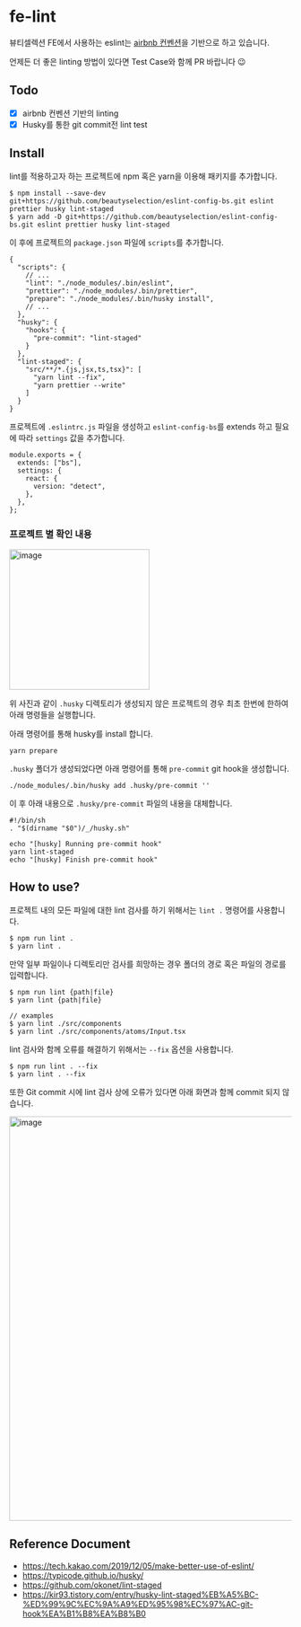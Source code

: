 # fe-lint

뷰티셀렉션 FE에서 사용하는 eslint는 [airbnb 컨벤션](https://github.com/airbnb/javascript)을 기반으로 하고 있습니다.

언제든 더 좋은 linting 방법이 있다면 Test Case와 함께 PR 바랍니다 😉

## Todo

- [x] airbnb 컨벤션 기반의 linting
- [x] Husky를 통한 git commit전 lint test 

## Install

lint를 적용하고자 하는 프로젝트에 npm 혹은 yarn을 이용해 패키지를 추가합니다.

```
$ npm install --save-dev git+https://github.com/beautyselection/eslint-config-bs.git eslint prettier husky lint-staged
$ yarn add -D git+https://github.com/beautyselection/eslint-config-bs.git eslint prettier husky lint-staged
```

이 후에 프로젝트의 `package.json` 파일에 `scripts`를 추가합니다.

```
{
  "scripts": {
    // ...
    "lint": "./node_modules/.bin/eslint",
    "prettier": "./node_modules/.bin/prettier",
    "prepare": "./node_modules/.bin/husky install",
    // ...
  },
  "husky": {
    "hooks": {
      "pre-commit": "lint-staged"
    }
  },
  "lint-staged": {
    "src/**/*.{js,jsx,ts,tsx}": [
      "yarn lint --fix",
      "yarn prettier --write"
    ]
  }
}
```

프로젝트에 `.eslintrc.js` 파일을 생성하고 `eslint-config-bs`를 extends 하고 필요에 따라 `settings` 값을 추가합니다.

```
module.exports = {
  extends: ["bs"],
  settings: {
    react: {
      version: "detect",
    },
  },
};
```

### 프로젝트 별 확인 내용

<img width="250" alt="image" src="https://user-images.githubusercontent.com/38205068/164403733-820ccb47-216b-4572-82a0-4483a81d1494.png">

위 사진과 같이 `.husky` 디렉토리가 생성되지 않은 프로젝트의 경우 최초 한번에 한하여 아래 명령들을 실행합니다.

아래 명령어를 통해 husky를 install 합니다.

```
yarn prepare
```

`.husky` 폴더가 생성되었다면 아래 명령어를 통해 `pre-commit` git hook을 생성합니다.

```
./node_modules/.bin/husky add .husky/pre-commit ''
```

이 후 아래 내용으로 `.husky/pre-commit` 파일의 내용을 대체합니다.


```
#!/bin/sh
. "$(dirname "$0")/_/husky.sh"

echo "[husky] Running pre-commit hook"
yarn lint-staged
echo "[husky] Finish pre-commit hook"
```

## How to use?

프로젝트 내의 모든 파일에 대한 lint 검사를 하기 위해서는 `lint .` 명령어를 사용합니다.

```
$ npm run lint .
$ yarn lint .
```

만약 일부 파일이나 디렉토리만 검사를 희망하는 경우 폴더의 경로 혹은 파일의 경로를 입력합니다.

```
$ npm run lint {path|file}
$ yarn lint {path|file}

// examples
$ yarn lint ./src/components
$ yarn lint ./src/components/atoms/Input.tsx
```

lint 검사와 함께 오류를 해결하기 위해서는 `--fix` 옵션을 사용합니다.

```
$ npm run lint . --fix
$ yarn lint . --fix
```

또한 Git commit 시에 lint 검사 상에 오류가 있다면 아래 화면과 함께 commit 되지 않습니다.

<img width="720" alt="image" src="https://user-images.githubusercontent.com/38205068/164404861-b0c0b22b-c38b-486f-b8d8-ff5d051f1e60.png">

## Reference Document
* https://tech.kakao.com/2019/12/05/make-better-use-of-eslint/
* https://typicode.github.io/husky/
* https://github.com/okonet/lint-staged
* https://kir93.tistory.com/entry/husky-lint-staged%EB%A5%BC-%ED%99%9C%EC%9A%A9%ED%95%98%EC%97%AC-git-hook%EA%B1%B8%EA%B8%B0
